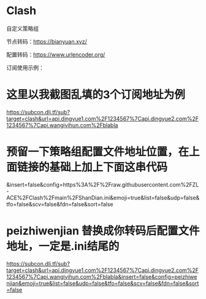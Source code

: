 # Clash
自定义策略组

节点转码：https://bianyuan.xyz/

配置转码：https://www.urlencoder.org/

订阅使用示例：
# 这里以我截图乱填的3个订阅地址为例
https://subcon.dlj.tf/sub?target=clash&url=api.dingyue1.com%2F1234567%7Capi.dingyue2.com%2F1234567%7Capi.wangiyihun.com%2Fblabla

# 预留一下策略组配置文件地址位置，在上面链接的基础上加上下面这串代码 
&insert=false&config=https%3A%2F%2Fraw.githubusercontent.com%2FZL-ACE%2FClash%2Fmain%2FShanDian.ini&emoji=true&list=false&udp=false&tfo=false&scv=false&fdn=false&sort=false

# peizhiwenjian 替换成你转码后配置文件地址，一定是.ini结尾的
https://subcon.dlj.tf/sub?target=clash&url=api.dingyue1.com%2F1234567%7Capi.dingyue2.com%2F1234567%7Capi.wangiyihun.com%2Fblabla&insert=false&config=peizhiwenjian&emoji=true&list=false&udp=false&tfo=false&scv=false&fdn=false&sort=false
